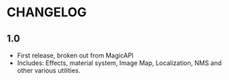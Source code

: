 # CHANGELOG

## 1.0

 - First release, broken out from MagicAPI
 - Includes: Effects, material system, Image Map, Localization, NMS and other various utilities.